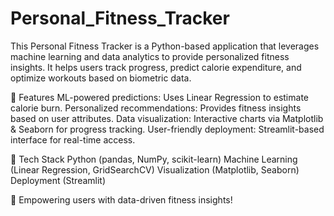# Personal_Fitness_Tracker
This Personal Fitness Tracker is a Python-based application that leverages machine learning and data analytics to provide personalized fitness insights. It helps users track progress, predict calorie expenditure, and optimize workouts based on biometric data.

🔹 Features
ML-powered predictions: Uses Linear Regression to estimate calorie burn.
Personalized recommendations: Provides fitness insights based on user attributes.
Data visualization: Interactive charts via Matplotlib & Seaborn for progress tracking.
User-friendly deployment: Streamlit-based interface for real-time access.

🔹 Tech Stack
Python (pandas, NumPy, scikit-learn)
Machine Learning (Linear Regression, GridSearchCV)
Visualization (Matplotlib, Seaborn)
Deployment (Streamlit)

🚀 Empowering users with data-driven fitness insights!
